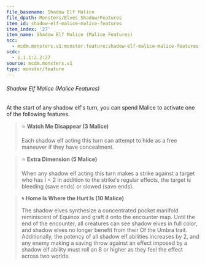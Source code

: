 ```yaml
---
file_basename: Shadow Elf Malice
file_dpath: Monsters/Elves Shadow/Features
item_id: shadow-elf-malice-malice-features
item_index: '27'
item_name: Shadow Elf Malice (Malice Features)
scc:
  - mcdm.monsters.v1:monster.feature:shadow-elf-malice-malice-features
scdc:
  - 1.1.1:2.2:27
source: mcdm.monsters.v1
type: monster/feature
---
```


###### Shadow Elf Malice (Malice Features)

At the start of any shadow elf's turn, you can spend Malice to activate one of the following features.

<!-- -->
> ⭐️ **Watch Me Disappear (3 Malice)**
>
> Each shadow elf acting this turn can attempt to hide as a free maneuver if they have concealment.

<!-- -->
> ⭐️ **Extra Dimension (5 Malice)**
>
> When any shadow elf acting this turn makes a strike against a target who has I < 2 in addition to the strike's regular effects, the target is bleeding (save ends) or slowed (save ends).

<!-- -->
> 🌀 **Home Is Where the Hurt Is (10 Malice)**
>
> The shadow elves synthesize a concentrated pocket manifold reminiscent of Equinox and graft it onto the encounter map. Until the end of the encounter, all creatures can see shadow elves in full color, and shadow elves no longer benefit from their Of the Umbra trait. Additionally, the potency of all shadow elf abilities increases by 2, and any enemy making a saving throw against an effect imposed by a shadow elf ability must roll an 8 or higher as they feel the effect across two worlds.
